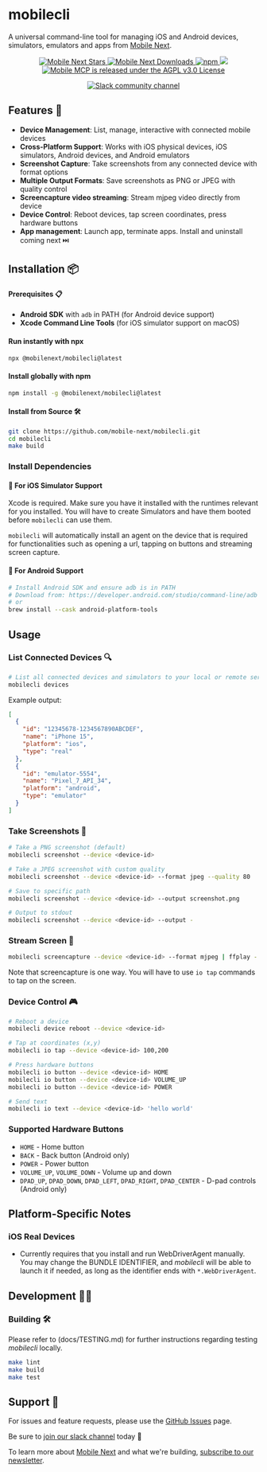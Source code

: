# mobilecli 

A universal command-line tool for managing iOS and Android devices, simulators, emulators and apps from [Mobile Next](https://github.com/mobile-next/). 

<p align="center">
  <a href="https://github.com/mobile-next/mobilecli">
    <img src="https://img.shields.io/github/stars/mobile-next/mobilecli" alt="Mobile Next Stars" />
  </a>  
  <a href="https://github.com/mobile-next/mobilecli">
    <img src="https://img.shields.io/github/contributors/mobile-next/mobilecli?color=green" alt="Mobile Next Downloads" />
  </a>
  <a href="https://www.npmjs.com/package/@mobilenext/mobilecli">
    <img src="https://img.shields.io/npm/dm/@mobilenext/mobilecli?logo=npm&style=flat&color=red" alt="npm">
  </a>
  <a href="https://github.com/mobile-next/mobilecli/releases">
    <img src="https://img.shields.io/github/release/mobile-next/mobilecli">
  </a>
  <a href="https://github.com/mobile-next/mobilecli/blob/main/LICENSE">
    <img src="https://img.shields.io/badge/license-AGPL v3.0-blue.svg" alt="Mobile MCP is released under the AGPL v3.0 License">
  </a> 
</p>

<p align="center">
  <a href="http://mobilenexthq.com/join-slack">
      <img src="https://img.shields.io/badge/join-Slack-blueviolet?logo=slack&style=flat" alt="Slack community channel" />
  </a>	
</p>


## Features 🚀

- **Device Management**: List, manage, interactive with connected mobile devices
- **Cross-Platform Support**: Works with iOS physical devices, iOS simulators, Android devices, and Android emulators
- **Screenshot Capture**: Take screenshots from any connected device with format options
- **Multiple Output Formats**: Save screenshots as PNG or JPEG with quality control
- **Screencapture video streaming**: Stream mjpeg video directly from device
- **Device Control**: Reboot devices, tap screen coordinates, press hardware buttons
- **App management**: Launch app, terminate apps. Install and uninstall coming next ⏭️

## Installation 📦

#### Prerequisites 📋
- **Android SDK** with `adb` in PATH (for Android device support)
- **Xcode Command Line Tools** (for iOS simulator support on macOS)

#### Run instantly with npx
```bash
npx @mobilenext/mobilecli@latest
```

#### Install globally with npm
```bash
npm install -g @mobilenext/mobilecli@latest
```

#### Install from Source 🛠️
```bash
git clone https://github.com/mobile-next/mobilecli.git
cd mobilecli
make build
```

### Install Dependencies

#### 🍎 For iOS Simulator Support 

Xcode is required. Make sure you have it installed with the runtimes relevant for you installed. You will have to create Simulators and have them booted before `mobilecli` can use them.

`mobilecli` will automatically install an agent on the device that is required for functionalities such as opening a url, tapping on buttons and streaming screen capture.

#### 🤖 For Android Support
```bash
# Install Android SDK and ensure adb is in PATH
# Download from: https://developer.android.com/studio/command-line/adb
# or
brew install --cask android-platform-tools
```

## Usage

### List Connected Devices 🔍

```bash
# List all connected devices and simulators to your local or remote server
mobilecli devices
```

Example output:
```json
[
  {
    "id": "12345678-1234567890ABCDEF",
    "name": "iPhone 15",
    "platform": "ios",
    "type": "real"
  },
  {
    "id": "emulator-5554",
    "name": "Pixel_7_API_34",
    "platform": "android", 
    "type": "emulator"
  }
]
```

### Take Screenshots 📸

```bash
# Take a PNG screenshot (default)
mobilecli screenshot --device <device-id>

# Take a JPEG screenshot with custom quality
mobilecli screenshot --device <device-id> --format jpeg --quality 80

# Save to specific path
mobilecli screenshot --device <device-id> --output screenshot.png

# Output to stdout
mobilecli screenshot --device <device-id> --output -
```

### Stream Screen 🎥

```bash
mobilecli screencapture --device <device-id> --format mjpeg | ffplay -
```

Note that screencapture is one way. You will have to use `io tap` commands to tap on the screen.

### Device Control 🎮

```bash
# Reboot a device
mobilecli device reboot --device <device-id>

# Tap at coordinates (x,y)
mobilecli io tap --device <device-id> 100,200

# Press hardware buttons
mobilecli io button --device <device-id> HOME
mobilecli io button --device <device-id> VOLUME_UP
mobilecli io button --device <device-id> POWER

# Send text
mobilecli io text --device <device-id> 'hello world'
```

### Supported Hardware Buttons

- `HOME` - Home button
- `BACK` - Back button (Android only)
- `POWER` - Power button
- `VOLUME_UP`, `VOLUME_DOWN` - Volume up and down
- `DPAD_UP`, `DPAD_DOWN`, `DPAD_LEFT`, `DPAD_RIGHT`, `DPAD_CENTER` - D-pad controls (Android only)

## Platform-Specific Notes

### iOS Real Devices
- Currently requires that you install and run WebDriverAgent manually. You may change the BUNDLE IDENTIFIER, and *mobilecli* will be able to launch it if needed, as long as the identifier ends with `*.WebDriverAgent`.

## Development 👩‍💻

### Building 🛠️

Please refer to (docs/TESTING.md) for further instructions regarding testing *mobilecli* locally.

```bash
make lint
make build
make test
```

## Support 💬

For issues and feature requests, please use the [GitHub Issues](https://github.com/mobile-next/mobilecli/issues) page. 

Be sure to <a href="http://mobilenexthq.com/join-slack">join our slack channel</a> today 💜

To learn more about <a href="https://mobilenexthq.com/">Mobile Next</a> and what we're building, <a href="https://mobilenexthq.com/#newsletter">subscribe to our newsletter</a>.


